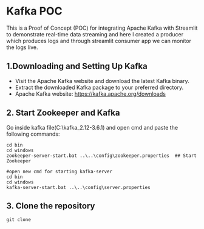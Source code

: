 # Kafka POC

This is a Proof of Concept (POC) for integrating Apache Kafka with Streamlit to demonstrate real-time data streaming and here I created a producer which produces logs and through streamlit consumer app we can monitor the logs live.

## 1.Downloading and Setting Up Kafka

- Visit the Apache Kafka website and download the latest Kafka binary.
- Extract the downloaded Kafka package to your preferred directory.
- Apache Kafka website: https://kafka.apache.org/downloads

## 2. Start Zookeeper and Kafka

Go inside kafka file(C:\kafka_2.12-3.6.1) and open cmd and paste the following commands:
```console
cd bin
cd windows
zookeeper-server-start.bat ..\..\config\zookeeper.properties  ## Start Zookeeper
```
```console
#open new cmd for starting kafka-server
cd bin
cd windows
kafka-server-start.bat ..\..\config\server.properties
```
## 3. Clone the repository

```console
git clone
